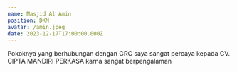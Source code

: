 ```yaml
---
name: Masjid Al Amin
position: DKM
avatar: /amin.jpeg
date: 2023-12-17T17:00:00.000Z
---
```


Pokoknya yang berhubungan dengan GRC saya sangat percaya kepada CV. CIPTA MANDIRI PERKASA karna sangat berpengalaman
